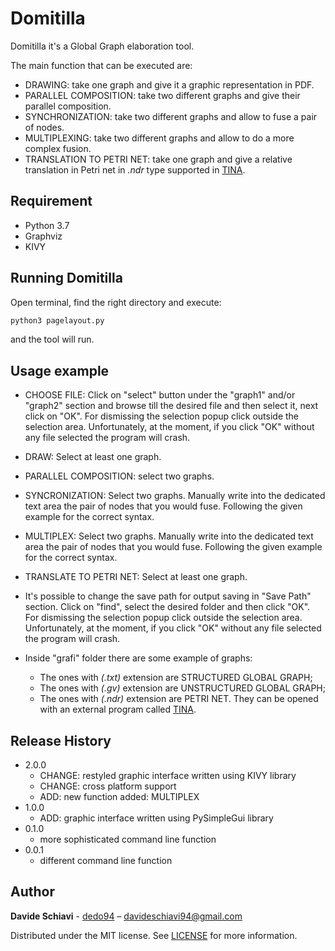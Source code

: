 # Domitilla
Domitilla it's a Global Graph elaboration tool.

The main function that can be executed are: 

- DRAWING: take one graph and give it a graphic representation in PDF.
- PARALLEL COMPOSITION: take two different graphs and give their parallel composition. 
- SYNCHRONIZATION: take two different graphs and allow to fuse a pair of nodes. 
- MULTIPLEXING: take two different graphs and allow to do a more complex fusion.
- TRANSLATION TO PETRI NET: take one graph and give a relative translation in Petri net in _.ndr_ type supported in [TINA](http://projects.laas.fr/tina/download.php).

## Requirement
- Python 3.7
- Graphviz
- KIVY

## Running Domitilla

Open terminal, find the right directory and execute:
```sh
python3 pagelayout.py
```
and the tool will run.

## Usage example

- CHOOSE FILE: Click on "select" button under the "graph1" and/or "graph2" section and browse till the desired file and then select it, next click on "OK".
For dismissing the selection popup click outside the selection area. Unfortunately, at the moment,  if you click "OK" without any file selected the program will crash.

- DRAW: Select at least one graph.

- PARALLEL COMPOSITION: select two graphs.

- SYNCRONIZATION: Select two graphs. Manually write into the dedicated text area the pair of nodes that you would fuse. Following the given example for the correct syntax.

- MULTIPLEX: Select two graphs. Manually write into the dedicated text area the pair of nodes that you would fuse. Following the given example for the correct syntax.
 
- TRANSLATE TO PETRI NET: Select at least one graph.

- It's possible to change the save path for output saving in "Save Path" section. Click on "find", select the desired folder and then click "OK". 
For dismissing the selection popup click outside the selection area. Unfortunately, at the moment,  if you click "OK" without any file selected the program will crash. 

- Inside "grafi" folder there are some example of graphs:
    * The ones with _(.txt)_ extension are STRUCTURED GLOBAL GRAPH; 
    * The ones with _(.gv)_ extension are UNSTRUCTURED GLOBAL GRAPH;
    * The ones with _(.ndr)_ extension are PETRI NET. They can be opened with an external program called [TINA](http://projects.laas.fr/tina/download.php).

## Release History

* 2.0.0
    * CHANGE: restyled graphic interface written using KIVY library
    * CHANGE: cross platform support
    * ADD: new function added: MULTIPLEX 
* 1.0.0
    * ADD: graphic interface written using PySimpleGui library
* 0.1.0
    * more sophisticated command line function
* 0.0.1
    * different command line function

## Author
**Davide Schiavi** - [dedo94](https://github.com/dedo94) – davideschiavi94@gmail.com

Distributed under the MIT license. See [LICENSE](LICENSE) for more information.
